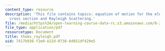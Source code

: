 ```yaml
---
content_type: resource
description: 'This file contains topics: equation of motion for the electron, scaterring
  cross section and Rayleigh Scattering.'
file: /media/https%3A/open-learning-course-data-rc.s3.amazonaws.com/8-282j-introduction-to-astronomy-spring-2006/7417b936f2e0e22d07386d651df429e5_thoms_rayleigh.pdf
file_type: application/pdf
resourcetype: Document
title: thoms_rayleigh.pdf
uid: 7417b936-f2e0-e22d-0738-6d651df429e5
---
```

